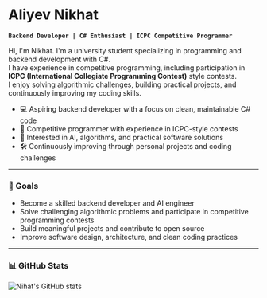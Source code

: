 # Aliyev Nikhat

**`Backend Developer | C# Enthusiast | ICPC Competitive Programmer`**

Hi, I'm Nikhat. I'm a university student specializing in programming and backend development with C#.  
I have experience in competitive programming, including participation in **ICPC (International Collegiate Programming Contest)** style contests.  
I enjoy solving algorithmic challenges, building practical projects, and continuously improving my coding skills.

- 💻 Aspiring backend developer with a focus on clean, maintainable C# code  
- 🧠 Competitive programmer with experience in ICPC-style contests  
- 🤖 Interested in AI, algorithms, and practical software solutions  
- 🛠️ Continuously improving through personal projects and coding challenges  

---

### 🎯 Goals

- Become a skilled backend developer and AI engineer  
- Solve challenging algorithmic problems and participate in competitive programming contests  
- Build meaningful projects and contribute to open source  
- Improve software design, architecture, and clean coding practices  

---

### 📊 GitHub Stats

![Nihat's GitHub stats](https://github-readme-stats.vercel.app/api?username=AliyevNikhat&show_icons=true&theme=tokyonight)
